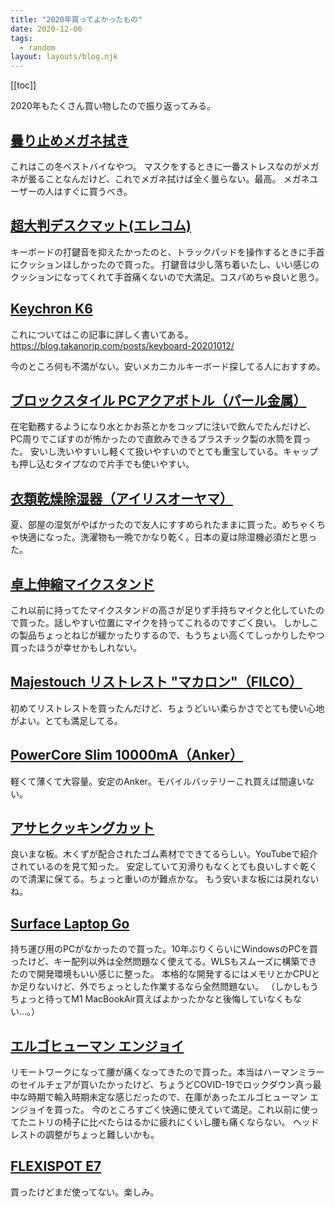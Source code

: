 ```yaml
---
title: "2020年買ってよかったもの"
date: 2020-12-06
tags:
  - random
layout: layouts/blog.njk
---
```


[[toc]]

2020年もたくさん買い物したので振り返ってみる。

## [曇り止めメガネ拭き](https://www.amazon.co.jp/dp/B089QM51ZT/ref=cm_sw_r_tw_dp_.Ko1Fb68R4YNY?_x_encoding=UTF8&psc=1)

これはこの冬ベストバイなやつ。
マスクをするときに一番ストレスなのがメガネが曇ることなんだけど、これでメガネ拭けば全く曇らない。最高。
メガネユーザーの人はすぐに買うべき。

## [超大判デスクマット(エレコム)](https://www.amazon.co.jp/dp/B0754DVKV2/ref=cm_sw_r_tw_dp_xXo1Fb1BSA2PS?_x_encoding=UTF8&psc=1)

キーボードの打鍵音を抑えたかったのと、トラックパッドを操作するときに手首にクッションほしかったので買った。
打鍵音は少し落ち着いたし、いい感じのクッションになってくれて手首痛くないので大満足。コスパめちゃ良いと思う。

## [Keychron K6](https://www.keychron.com/products/keychron-k6-wireless-mechanical-keyboard)

これについてはこの記事に詳しく書いてある。
https://blog.takanorip.com/posts/keyboard-20201012/

今のところ何も不満がない。安いメカニカルキーボード探してる人におすすめ。

## [ブロックスタイル PCアクアボトル（パール金属）](https://www.amazon.co.jp/dp/B0076E1TRG/ref=cm_sw_r_tw_dp_x_GYo1FbCAE5M5Z)

在宅勤務するようになり水とかお茶とかをコップに注いで飲んでたんだけど、PC周りでこぼすのが怖かったので直飲みできるプラスチック製の水筒を買った。
安いし洗いやすいし軽くて扱いやすいのでとても重宝している。キャップも押し込むタイプなので片手でも使いやすい。

## [衣類乾燥除湿器（アイリスオーヤマ）](https://www.amazon.co.jp/dp/B0194P7RCU/ref=cm_sw_r_tw_dp_dlC_mZo1Fb8B0BWR5?_x_encoding=UTF8&psc=1)

夏、部屋の湿気がやばかったので友人にすすめられたままに買った。めちゃくちゃ快適になった。洗濯物も一晩でかなり乾く。日本の夏は除湿機必須だと思った。

## [卓上伸縮マイクスタンド](https://www.amazon.co.jp/dp/B072151KG5/ref=cm_sw_r_tw_dp_x_p0o1FbS6YQNG5)

これ以前に持ってたマイクスタンドの高さが足りず手持ちマイクと化していたので買った。話しやすい位置にマイクを持ってこれるのですごく良い。
しかしこの製品ちょっとねじが緩かったりするので、もうちょい高くてしっかりしたやつ買ったほうが幸せかもしれない。

## [Majestouch リストレスト "マカロン"（FILCO）](https://www.amazon.co.jp/dp/B07LB3M4SM/ref=cm_sw_r_tw_dp_x_10o1FbA6Z3FZA)

初めてリストレストを買ったんだけど、ちょうどいい柔らかさでとても使い心地がよい。とても満足してる。

## [PowerCore Slim 10000mA（Anker）](https://www.amazon.co.jp/dp/B0851B8QGT/ref=cm_sw_r_tw_dp_x_h3o1FbFK98DK1)

軽くて薄くて大容量。安定のAnker。モバイルバッテリーこれ買えば間違いない。

## [アサヒクッキングカット](https://www.amazon.co.jp/dp/B000KL7Q9C/ref=cm_sw_r_tw_dp_x_h4o1FbD5V1YZE)

良いまな板。木くずが配合されたゴム素材でできてるらしい。YouTubeで紹介されているのを見て知った。
安定していて刃滑りもなくとても良いしすぐ乾くので清潔に保てる。ちょっと重いのが難点かな。
もう安いまな板には戻れないね。

## [Surface Laptop Go](https://www.microsoft.com/ja-jp/p/surface-laptop-go/94fc0bdgq7wv)

持ち運び用のPCがなかったので買った。10年ぶりくらいにWindowsのPCを買ったけど、キー配列以外は全然問題なく使えてる。WLSもスムーズに構築できたので開発環境もいい感じに整った。
本格的な開発するにはメモリとかCPUとか足りないけど、外でちょっとした作業するなら全然問題ない。
（しかしもうちょっと待ってM1 MacBookAir買えばよかったかなと後悔していなくもない…。）

## [エルゴヒューマン エンジョイ](https://www.ergohuman.jp/product/ergohuman_enjoy.php)

リモートワークになって腰が痛くなってきたので買った。本当はハーマンミラーのセイルチェアが買いたかったけど、ちょうどCOVID-19でロックダウン真っ最中な時期で輸入時期未定な感じだったので、在庫があったエルゴヒューマン エンジョイを買った。
今のところすごく快適に使えていて満足。これ以前に使ってたニトリの椅子に比べたらはるかに疲れにくいし腰も痛くならない。
ヘッドレストの調整がちょっと難しいかも。

## [FLEXISPOT E7](https://flexispot.jp/e7-set.html)

買ったけどまだ使ってない。楽しみ。
